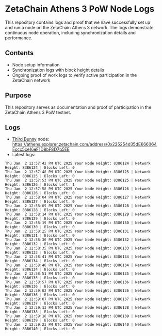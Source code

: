 # ZetaChain Athens 3 PoW Node Logs
This repository contains logs and proof that we have successfully set up and run a node on the ZetaChain Athens 3 network. The logs demonstrate continuous node operation, including synchronization details and performance.

## Contents
- Node setup information
- Synchronization logs with block height details
- Ongoing proof of work logs to verify active participation in the ZetaChain network

## Purpose
This repository serves as documentation and proof of participation in the ZetaChain Athens 3 PoW testnet.

## Logs

- [Third Bunny](https://thirdbunny.xyz/) node: https://athens.explorer.zetachain.com/address/0x225254d35dE666064Eccc5ce16eF1D8bF8D7b5EE
- Latest logs:
```
Thu Jan  2 12:57:42 PM UTC 2025 Your Node Height: 8386124 | Network Height: 8386124 | Blocks Left: 0
Thu Jan  2 12:57:48 PM UTC 2025 Your Node Height: 8386125 | Network Height: 8386125 | Blocks Left: 0
Thu Jan  2 12:57:53 PM UTC 2025 Your Node Height: 8386125 | Network Height: 8386126 | Blocks Left: 1
Thu Jan  2 12:57:58 PM UTC 2025 Your Node Height: 8386126 | Network Height: 8386126 | Blocks Left: 0
Thu Jan  2 12:58:04 PM UTC 2025 Your Node Height: 8386127 | Network Height: 8386127 | Blocks Left: 0
Thu Jan  2 12:58:09 PM UTC 2025 Your Node Height: 8386128 | Network Height: 8386128 | Blocks Left: 0
Thu Jan  2 12:58:14 PM UTC 2025 Your Node Height: 8386129 | Network Height: 8386129 | Blocks Left: 0
Thu Jan  2 12:58:19 PM UTC 2025 Your Node Height: 8386130 | Network Height: 8386130 | Blocks Left: 0
Thu Jan  2 12:58:25 PM UTC 2025 Your Node Height: 8386131 | Network Height: 8386131 | Blocks Left: 0
Thu Jan  2 12:58:30 PM UTC 2025 Your Node Height: 8386132 | Network Height: 8386132 | Blocks Left: 0
Thu Jan  2 12:58:35 PM UTC 2025 Your Node Height: 8386133 | Network Height: 8386133 | Blocks Left: 0
Thu Jan  2 12:58:41 PM UTC 2025 Your Node Height: 8386134 | Network Height: 8386134 | Blocks Left: 0
Thu Jan  2 12:58:46 PM UTC 2025 Your Node Height: 8386134 | Network Height: 8386134 | Blocks Left: 0
Thu Jan  2 12:58:51 PM UTC 2025 Your Node Height: 8386135 | Network Height: 8386135 | Blocks Left: 0
Thu Jan  2 12:58:57 PM UTC 2025 Your Node Height: 8386136 | Network Height: 8386136 | Blocks Left: 0
Thu Jan  2 12:59:02 PM UTC 2025 Your Node Height: 8386136 | Network Height: 8386136 | Blocks Left: 0
Thu Jan  2 12:59:07 PM UTC 2025 Your Node Height: 8386137 | Network Height: 8386137 | Blocks Left: 0
Thu Jan  2 12:59:13 PM UTC 2025 Your Node Height: 8386138 | Network Height: 8386138 | Blocks Left: 0
Thu Jan  2 12:59:18 PM UTC 2025 Your Node Height: 8386139 | Network Height: 8386139 | Blocks Left: 0
Thu Jan  2 12:59:23 PM UTC 2025 Your Node Height: 8386140 | Network Height: 8386140 | Blocks Left: 0
```
